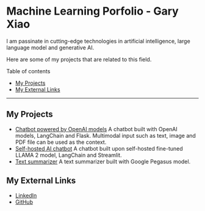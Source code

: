 
# Machine Learning Porfolio - Gary Xiao


I am passinate in cutting-edge technologies in artificial intelligence, large language model and generative AI. 

Here are some of my projects that are related to this field.


Table of contents

 * [My Projects](#my-projects)
 * [My External Links](#my-external-links)



----

## My Projects
 * [Chatbot powered by OpenAI models](https://github.com/gary1381/chatbot_flask) A chatbot built with OpenAI models, LangChain and Flask. Multimodal input such as text, image and PDF file can be used as the context. 
 * [Self-hosted AI chatbot](https://github.com/gary1381/chatbot_gui) A chatbot built upon self-hosted fine-tuned LLAMA 2 model, LangChain and Streamlit.  
 * [Text summarizer](https://github.com/gary1381/Text_summarizer) A text summarizer built with Google Pegasus model.
 
## My External Links

 * [LinkedIn](https://www.linkedin.com/in/garycxiao/)
 * [GitHub](https://github.com/gary1381)

